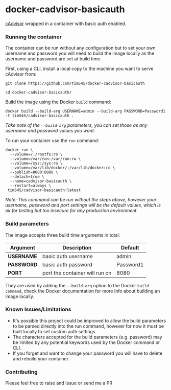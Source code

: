 # docker-cadvisor-basicauth

[cAdvisor](https://github.com/google/cadvisor) wrapped in a container with basic auth enabled.

### Running the container

The container can be run without any configuration but to set your own username and password you will need to build the image locally as the username and password are set at build time.

First, using a CLI, install a local copy to the machine you want to serve cAdvisor from:

`git clone https://github.com/tim545/docker-cadvisor-basicauth`

`cd docker-cadvisor-basicauth/`

Build the image using the Docker `build` command:

`docker build --build-arg USERNAME=admin --build-arg PASSWORD=Password1 -t tim545/cadvisor-basicauth .`

_Take note of the `--build-arg` parameters, you can set those as any username and password values you want._

To run your container use the `run` command:

```
docker run \
  --volume=/:/rootfs:ro \
  --volume=/var/run:/var/run:rw \
  --volume=/sys:/sys:ro \
  --volume=/var/lib/docker/:/var/lib/docker:ro \
  --publish=8080:8080 \
  --detach=true \
  --name=cadvisor-basicauth \
  --restart=always \
 tim545/cadvisor-basicauth:latest
```


_Note: This command can be run without the steps above, however your username, password and port settings will be the default values, which is ok for testing but too insecure for any production environment._

### Build parameters

The image accepts three build time arguments in total:

| Argument | Description | Default |
| --- | --- | --- |
| **USERNAME** | basic auth username | admin |
| **PASSWORD** | basic auth password | Password1 |
| **PORT** | port the container will run on | 8080 |

They are used by adding the `--build-arg` option to the Docker `build command`, check the Docker documentation for more info about building an image locally.

### Known Issues/Limitations

- It's possible this project could be improved to allow the build parameters to be parsed directly into the run command, however for now it must be built locally to set custom auth settings.
- The characters accepted for the build parameters (e.g. password) may be limited by any potential keywords used by the Docker command or CLI.
- If you forget and want to change your password you will have to delete and rebuild your container.

### Contributing

Please feel free to raise and Issue or send me a PR
